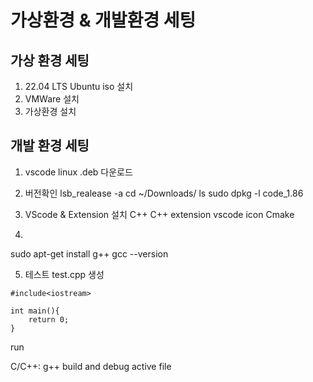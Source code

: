# 가상환경 & 개발환경 세팅

## 가상 환경 세팅

1. 22.04 LTS Ubuntu iso 설치
2. VMWare 설치
3. 가상환경 설치

## 개발 환경 세팅

1. vscode linux .deb 다운로드
2. 버전확인
lsb_realease -a
cd ~/Downloads/
ls
sudo dpkg -l code_1.86
3. VScode & Extension 설치
C++
C++ extension
vscode icon
Cmake

4. 
sudo apt-get install g++
gcc --version

5. 테스트
test.cpp 생성

```
#include<iostream>

int main(){
    return 0;
}
```

run

C/C++: g++ build and debug active file
